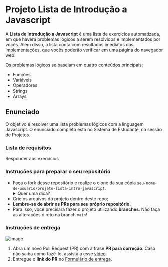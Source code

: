 # Projeto Lista de Introdução a Javascript

A **Lista de Introdução a Javascript**  é uma lista de exercícios automatizada, em que haverá problemas lógicos a serem resolvidos e implementados por vocês. Além disso, a lista conta com resultados imediatos das implementações, que vocês poderão verificar em uma página do navegador web.

Os problemas lógicos se baseiam em quatro conteúdos principais:
- Funções
- Variáveis
- Operadores
- Strings
- Arrays


## Enunciado

 O objetivo é resolver uma lista problemas lógicos com a linguagem Javascript.
 O enunciado completo está no Sistema de Estudante, na sessão de Projetos.

### Lista de requisitos
Responder aos exercícios


### Instruções para preparar o seu repositório

- Faça o fork desse repositório e realize o clone da sua cópia `seu-nome-de-usuario/projeto-lista-intro-javascript`.
   <details>
   <summary>Quer uma dica?</summary>
   <img src="https://firebasestorage.googleapis.com/v0/b/assets-conteudo.appspot.com/o/gerais%2Ffork.png?alt=media&token=7030e997-246a-41fe-a75f-2a2ced61e54d" alt="Como adicionar o projeto no repositório"/>
   </details>
- Crie os arquivos do projeto dentro deste repo;
- **Lembre-se de abrir os PRs para seu próprio repositório.**
- Para isso, você precisará fazer o projeto utilizando **branches**. Não faça as alterações direto na branch ```main```!

### Instruções de entrega

![image](https://user-images.githubusercontent.com/71137294/227530610-a9172cf5-a346-49ec-ac76-e95b207f97b4.png)
1.  Abra um novo Pull Request (PR) com a frase **PR para correção**. Caso não saiba como fazê-lo, assista a esse [vídeo](https://www.canva.com/design/DAFY4nS5W2c/t92uFMR61YtmA7bCwj2S1Q/watch).
2.  Entregue o **link do PR** no [Formulário de entrega](https://docs.google.com/forms/d/e/1FAIpQLSdPR0nbkJrSLjzUyU7US1W2Yw4ehkz0AnoQi4HfgYqqJyXi0w/viewform).

